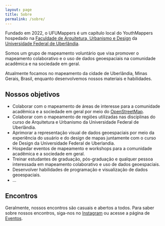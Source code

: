 ```yaml
---
layout: page
title: Sobre
permalink: /sobre/
---
```


Fundado em 2022, o UFUMappers é um capítulo local do YouthMappers hospedado na [Faculdade de Arquitetura, Urbanismo e Design](https://www.faued.ufu.br) da [Universidade Federal de Uberlândia](https://www.ufu.br). 

Somos um grupo de mapeamento voluntário que visa promover o mapeamento colaborativo e o uso de dados geoespaciais na comunidade acadêmica e na sociedade em geral.

Atualmente focamos no mapeamento da cidade de Uberlândia, Minas Gerais, Brasil, enquanto desenvolvemos nossos materiais e habilidades.


## Nossos objetivos

- Colaborar com o mapeamento de áreas de interesse para a comunidade acadêmica e a sociedade em geral por meio do [OpenStreetMap](https://www.openstreetmap.org).
- Colaborar com o mapeamento de regiões utilizadas nas disciplinas do curso de Arquitetura e Urbanismo da Universidade Federal de Uberlândia.
- Aprimorar a representação visual de dados geoespaciais por meio da experiência do usuário e do design de mapas juntamente com o curso de Design da Universidade Federal de Uberlandia.
- Hospedar eventos de mapeamento e workshops para a comunidade acadêmica e a sociedade em geral.
- Treinar estudantes de graduação, pós-graduação e qualquer pessoa interessada em mapeamento colaborativo e uso de dados geoespaciais.
- Desenvolver habilidades de programação e visualização de dados geoespaciais.
- ...


## Encontros

Geralmente, nossos encontros são casuais e abertos a todos. Para saber sobre nossos encontros, siga-nos no [Instagram](https://www.instagram.com/ufumappers/) ou acesse a página de [Eventos](/eventos/).

